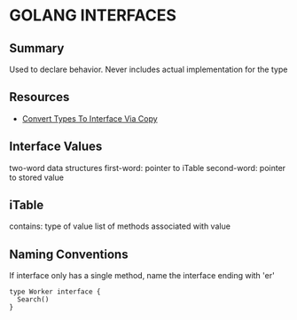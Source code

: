 # GOLANG INTERFACES

## Summary

Used to declare behavior. Never includes actual implementation for the type

## Resources

- [Convert Types To Interface Via Copy](https://golang.org/doc/faq#convert_slice_of_interface)

## Interface Values

two-word data structures
first-word: pointer to iTable
second-word: pointer to stored value

## iTable

contains:
type of value
list of methods associated with value

## Naming Conventions

If interface only has a single method, name the interface ending with 'er'

```golang
type Worker interface {
  Search()
}
```
